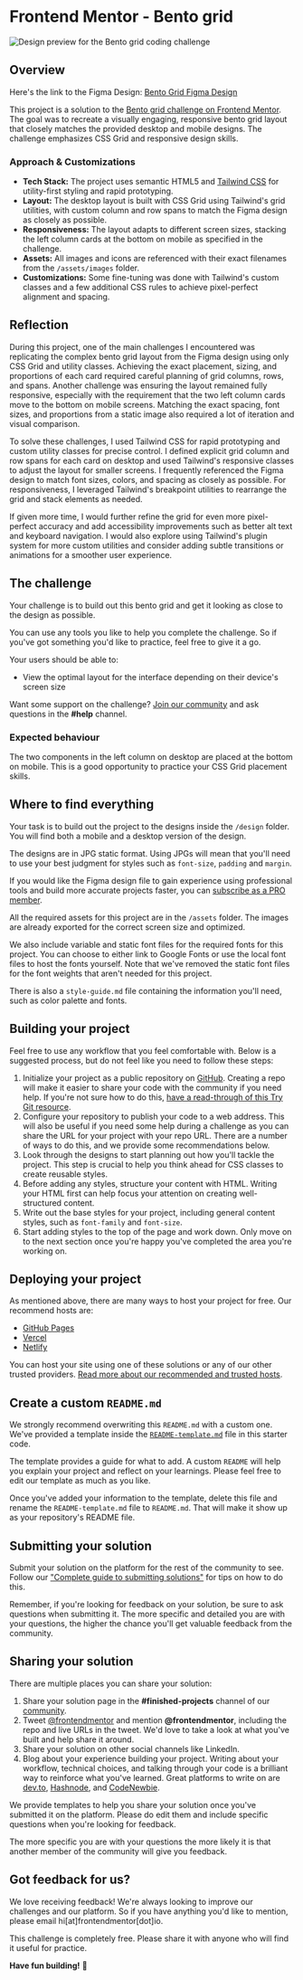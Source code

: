 # Frontend Mentor - Bento grid

![Design preview for the Bento grid coding challenge](bento-grid-main/preview.jpg)

## Overview

Here's the link to the Figma Design: [Bento Grid Figma Design](https://www.figma.com/design/uqmGglrHKeea5KIWuUq0W4/bento-grid-main?m=auto&t=6Z5qqTv1e90Hk9gP-6)

This project is a solution to the [Bento grid challenge on Frontend Mentor](https://www.frontendmentor.io/challenges/bento-grid-RMydElrlOj). The goal was to recreate a visually engaging, responsive bento grid layout that closely matches the provided desktop and mobile designs. The challenge emphasizes CSS Grid and responsive design skills.

### Approach & Customizations

- **Tech Stack:** The project uses semantic HTML5 and [Tailwind CSS](https://tailwindcss.com/) for utility-first styling and rapid prototyping.
- **Layout:** The desktop layout is built with CSS Grid using Tailwind's grid utilities, with custom column and row spans to match the Figma design as closely as possible.
- **Responsiveness:** The layout adapts to different screen sizes, stacking the left column cards at the bottom on mobile as specified in the challenge.
- **Assets:** All images and icons are referenced with their exact filenames from the `/assets/images` folder.
- **Customizations:** Some fine-tuning was done with Tailwind's custom classes and a few additional CSS rules to achieve pixel-perfect alignment and spacing.

## Reflection

During this project, one of the main challenges I encountered was replicating the complex bento grid layout from the Figma design using only CSS Grid and utility classes. Achieving the exact placement, sizing, and proportions of each card required careful planning of grid columns, rows, and spans. Another challenge was ensuring the layout remained fully responsive, especially with the requirement that the two left column cards move to the bottom on mobile screens. Matching the exact spacing, font sizes, and proportions from a static image also required a lot of iteration and visual comparison.

To solve these challenges, I used Tailwind CSS for rapid prototyping and custom utility classes for precise control. I defined explicit grid column and row spans for each card on desktop and used Tailwind's responsive classes to adjust the layout for smaller screens. I frequently referenced the Figma design to match font sizes, colors, and spacing as closely as possible. For responsiveness, I leveraged Tailwind's breakpoint utilities to rearrange the grid and stack elements as needed.

If given more time, I would further refine the grid for even more pixel-perfect accuracy and add accessibility improvements such as better alt text and keyboard navigation. I would also explore using Tailwind's plugin system for more custom utilities and consider adding subtle transitions or animations for a smoother user experience.

## The challenge

Your challenge is to build out this bento grid and get it looking as close to the design as possible.

You can use any tools you like to help you complete the challenge. So if you've got something you'd like to practice, feel free to give it a go.

Your users should be able to: 

- View the optimal layout for the interface depending on their device's screen size

Want some support on the challenge? [Join our community](https://www.frontendmentor.io/community) and ask questions in the **#help** channel.

### Expected behaviour

The two components in the left column on desktop are placed at the bottom on mobile. This is a good opportunity to practice your CSS Grid placement skills.

## Where to find everything

Your task is to build out the project to the designs inside the `/design` folder. You will find both a mobile and a desktop version of the design. 

The designs are in JPG static format. Using JPGs will mean that you'll need to use your best judgment for styles such as `font-size`, `padding` and `margin`. 

If you would like the Figma design file to gain experience using professional tools and build more accurate projects faster, you can [subscribe as a PRO member](https://www.frontendmentor.io/pro).

All the required assets for this project are in the `/assets` folder. The images are already exported for the correct screen size and optimized.

We also include variable and static font files for the required fonts for this project. You can choose to either link to Google Fonts or use the local font files to host the fonts yourself. Note that we've removed the static font files for the font weights that aren't needed for this project.

There is also a `style-guide.md` file containing the information you'll need, such as color palette and fonts.

## Building your project

Feel free to use any workflow that you feel comfortable with. Below is a suggested process, but do not feel like you need to follow these steps:

1. Initialize your project as a public repository on [GitHub](https://github.com/). Creating a repo will make it easier to share your code with the community if you need help. If you're not sure how to do this, [have a read-through of this Try Git resource](https://try.github.io/).
2. Configure your repository to publish your code to a web address. This will also be useful if you need some help during a challenge as you can share the URL for your project with your repo URL. There are a number of ways to do this, and we provide some recommendations below.
3. Look through the designs to start planning out how you'll tackle the project. This step is crucial to help you think ahead for CSS classes to create reusable styles.
4. Before adding any styles, structure your content with HTML. Writing your HTML first can help focus your attention on creating well-structured content.
5. Write out the base styles for your project, including general content styles, such as `font-family` and `font-size`.
6. Start adding styles to the top of the page and work down. Only move on to the next section once you're happy you've completed the area you're working on.

## Deploying your project

As mentioned above, there are many ways to host your project for free. Our recommend hosts are:

- [GitHub Pages](https://pages.github.com/)
- [Vercel](https://vercel.com/)
- [Netlify](https://www.netlify.com/)

You can host your site using one of these solutions or any of our other trusted providers. [Read more about our recommended and trusted hosts](https://medium.com/frontend-mentor/frontend-mentor-trusted-hosting-providers-bf000dfebe).

## Create a custom `README.md`

We strongly recommend overwriting this `README.md` with a custom one. We've provided a template inside the [`README-template.md`](./README-template.md) file in this starter code.

The template provides a guide for what to add. A custom `README` will help you explain your project and reflect on your learnings. Please feel free to edit our template as much as you like.

Once you've added your information to the template, delete this file and rename the `README-template.md` file to `README.md`. That will make it show up as your repository's README file.

## Submitting your solution

Submit your solution on the platform for the rest of the community to see. Follow our ["Complete guide to submitting solutions"](https://medium.com/frontend-mentor/a-complete-guide-to-submitting-solutions-on-frontend-mentor-ac6384162248) for tips on how to do this.

Remember, if you're looking for feedback on your solution, be sure to ask questions when submitting it. The more specific and detailed you are with your questions, the higher the chance you'll get valuable feedback from the community.

## Sharing your solution

There are multiple places you can share your solution:

1. Share your solution page in the **#finished-projects** channel of our [community](https://www.frontendmentor.io/community). 
2. Tweet [@frontendmentor](https://twitter.com/frontendmentor) and mention **@frontendmentor**, including the repo and live URLs in the tweet. We'd love to take a look at what you've built and help share it around.
3. Share your solution on other social channels like LinkedIn.
4. Blog about your experience building your project. Writing about your workflow, technical choices, and talking through your code is a brilliant way to reinforce what you've learned. Great platforms to write on are [dev.to](https://dev.to/), [Hashnode](https://hashnode.com/), and [CodeNewbie](https://community.codenewbie.org/).

We provide templates to help you share your solution once you've submitted it on the platform. Please do edit them and include specific questions when you're looking for feedback. 

The more specific you are with your questions the more likely it is that another member of the community will give you feedback.

## Got feedback for us?

We love receiving feedback! We're always looking to improve our challenges and our platform. So if you have anything you'd like to mention, please email hi[at]frontendmentor[dot]io.

This challenge is completely free. Please share it with anyone who will find it useful for practice.

**Have fun building!** 🚀
